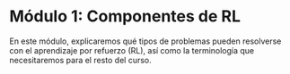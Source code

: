 # Módulo 1: Componentes de RL

En este módulo, explicaremos qué tipos de problemas pueden resolverse con el aprendizaje por refuerzo (RL), así como la terminología que necesitaremos para el resto del curso.